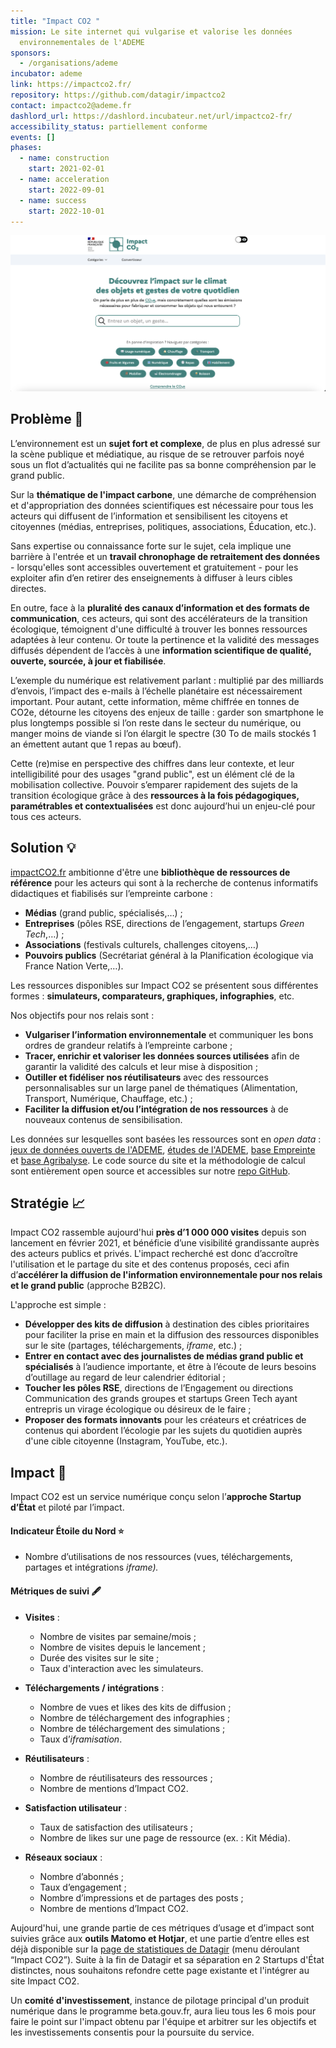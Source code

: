 ```yaml
---
title: "Impact CO2 "
mission: Le site internet qui vulgarise et valorise les données
  environnementales de l'ADEME
sponsors:
  - /organisations/ademe
incubator: ademe
link: https://impactco2.fr/
repository: https://github.com/datagir/impactco2
contact: impactco2@ademe.fr
dashlord_url: https://dashlord.incubateur.net/url/impactco2-fr/
accessibility_status: partiellement conforme
events: []
phases:
  - name: construction
    start: 2021-02-01
  - name: acceleration
    start: 2022-09-01
  - name: success
    start: 2022-10-01
---
```

![](/img/netlifycms/capture.d.e.cran.2023-06-09.a.23.07.15.png)

## Problème 👀

L’environnement est un **sujet fort et complexe**, de plus en plus adressé sur la scène publique et médiatique, au risque de se retrouver parfois noyé sous un flot d’actualités qui ne facilite pas sa bonne compréhension par le grand public.

Sur la **thématique de l'impact carbone**, une démarche de compréhension et d'appropriation des données scientifiques est nécessaire pour tous les acteurs qui diffusent de l’information et sensibilisent les citoyens et citoyennes (médias, entreprises, politiques, associations, Éducation, etc.).

Sans expertise ou connaissance forte sur le sujet, cela implique une barrière à l'entrée et un **travail chronophage de retraitement des données** - lorsqu'elles sont accessibles ouvertement et gratuitement - pour les exploiter afin d’en retirer des enseignements à diffuser à leurs cibles directes.

En outre, face à la **pluralité des canaux d’information et des formats de communication**, ces acteurs, qui sont des accélérateurs de la transition écologique, témoignent d'une difficulté à trouver les bonnes ressources adaptées à leur contenu. Or toute la pertinence et la validité des messages diffusés dépendent de l’accès à une **information scientifique de qualité, ouverte, sourcée, à jour et fiabilisée**.

L’exemple du numérique est relativement parlant : multiplié par des milliards d’envois, l’impact des e-mails à l’échelle planétaire est nécessairement important. Pour autant, cette information, même chiffrée en tonnes de CO2e, détourne les citoyens des enjeux de taille : garder son smartphone le plus longtemps possible si l’on reste dans le secteur du numérique, ou manger moins de viande si l’on élargit le spectre (30 To de mails stockés 1 an émettent autant que 1 repas au bœuf).

Cette (re)mise en perspective des chiffres dans leur contexte, et leur intelligibilité pour des usages "grand public", est un élément clé de la mobilisation collective. Pouvoir s’emparer rapidement des sujets de la transition écologique grâce à des **ressources à la fois pédagogiques, paramétrables et contextualisées** est donc aujourd’hui un enjeu-clé pour tous ces acteurs.

## Solution 💡

[impactCO2.fr](http://impactco2.fr/) ambitionne d'être une **bibliothèque de ressources de référence** pour les acteurs qui sont à la recherche de contenus informatifs didactiques et fiabilisés sur l’empreinte carbone : 

* **Médias** (grand public, spécialisés,…) ;
* **Entreprises** (pôles RSE, directions de l’engagement, startups *Green Tech*,…) ;
* **Associations** (festivals culturels, challenges citoyens,…)
* **Pouvoirs publics** (Secrétariat général à la Planification écologique via France Nation Verte,…).

Les ressources disponibles sur Impact CO2 se présentent sous différentes formes : **simulateurs, comparateurs, graphiques, infographies**, etc. 

Nos objectifs pour nos relais sont :

* **Vulgariser l’information environnementale** et communiquer les bons ordres de grandeur relatifs à l’empreinte carbone ;
* **Tracer, enrichir et valoriser les données sources utilisées** afin de garantir la validité des calculs et leur mise à disposition ;
* **Outiller et fidéliser nos réutilisateurs** avec des ressources personnalisables sur un large panel de thématiques (Alimentation, Transport, Numérique, Chauffage, etc.) ; 
* **Faciliter la diffusion et/ou l’intégration de nos ressources** à de nouveaux contenus de sensibilisation.

Les données sur lesquelles sont basées les ressources sont en *open data* : [jeux de données ouverts de l'ADEME](https://data.ademe.fr/), [](https://librairie.ademe.fr/)[études de l'ADEME](https://librairie.ademe.fr/), [base Empreinte](https://base-empreinte.ademe.fr/) et [base Agribalyse](https://agribalyse.ademe.fr/). Le code source du site et la méthodologie de calcul sont entièrement open source et accessibles sur notre [repo GitHub](https://github.com/datagir/impactco2).

## Stratégie 📈

[](http://impactco2.fr/)Impact CO2 rassemble aujourd'hui **près d’1 000 000 visites** depuis son lancement en février 2021, et bénéficie d’une visibilité grandissante auprès des acteurs publics et privés. L'impact recherché est donc d’accroître l'utilisation et le partage du site et des contenus proposés, ceci afin d’**accélérer la diffusion de l'information environnementale pour nos relais et le grand public** (approche B2B2C). 

L'approche est simple : 

* **Développer des kits de diffusion** à destination des cibles prioritaires pour faciliter la prise en main et la diffusion des ressources disponibles sur le site (partages, téléchargements, *iframe*, etc.) ;
* **Entrer en contact avec des journalistes de médias grand public et spécialisés** à l’audience importante, et être à l’écoute de leurs besoins d’outillage au regard de leur calendrier éditorial ;
* **Toucher les pôles RSE**, directions de l’Engagement ou directions Communication des grands groupes et startups Green Tech ayant entrepris un virage écologique ou désireux de le faire ;
* **Proposer des formats innovants** pour les créateurs et créatrices de contenus qui abordent l’écologie par les sujets du quotidien auprès d'une cible citoyenne (Instagram, YouTube, etc.).

## Impact 🎯

Impact CO2 est un service numérique conçu selon l’**approche Startup d’État** et piloté par l’impact.

#### Indicateur Étoile du Nord ⭐

* Nombre d’utilisations de nos ressources (vues, téléchargements, partages et intégrations *iframe).*

#### Métriques de suivi 🖋️

* **Visites** :

  * Nombre de visites par semaine/mois ;
  * Nombre de visites depuis le lancement ;
  * Durée des visites sur le site ;
  * Taux d'interaction avec les simulateurs.
* **Téléchargements / intégrations** :

  * Nombre de vues et likes des kits de diffusion ;
  * Nombre de téléchargement des infographies ;
  * Nombre de téléchargement des simulations ;
  * Taux d’*iframisation*.
* **Réutilisateurs** :

  * Nombre de réutilisateurs des ressources ;
  * Nombre de mentions d’Impact CO2.
* **Satisfaction utilisateur** :

  * Taux de satisfaction des utilisateurs ;
  * Nombre de likes sur une page de ressource (ex. : Kit Média).
* **Réseaux sociaux** :

  * Nombre d’abonnés ;
  * Taux d’engagement ;
  * Nombre d’impressions et de partages des posts ;
  * Nombre de mentions d’Impact CO2.

Aujourd'hui, une grande partie de ces métriques d’usage et d’impact sont suivies grâce aux **outils Matomo et Hotjar**, et une partie d’entre elles est déjà disponible sur la [page de statistiques de Datagir](https://datagir.ademe.fr/stats/) (menu déroulant “Impact CO2”). Suite à la fin de Datagir et sa séparation en 2 Startups d'État distinctes, nous souhaitons refondre cette page existante et l'intégrer au site Impact CO2. 

Un **comité d'investissement**, instance de pilotage principal d'un produit numérique dans le programme beta.gouv.fr, aura lieu tous les 6 mois pour faire le point sur l'impact obtenu par l'équipe et arbitrer sur les objectifs et les investissements consentis pour la poursuite du service.
